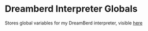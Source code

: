# Dreamberd Interpreter Globals
Stores global variables for my DreamBerd interpreter, visible [here](https://github.com/vivaansinghvi07/dreamberd-interpreter)
